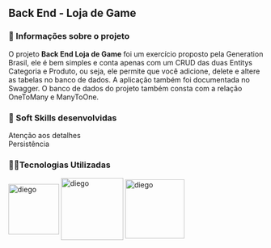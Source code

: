<h2>Back End - Loja de Game</h2>
<h3>📔 Informações sobre o projeto</h3>
O projeto <b>Back End Loja de Game</b> foi um exercício proposto pela Generation Brasil, ele é bem simples e conta apenas com um CRUD das duas Entitys  Categoria e Produto,
ou seja, ele permite que você adicione, delete e altere as tabelas no banco de dados. A aplicação também foi documentada no Swagger. 
O banco de dados do projeto também consta com a relação OneToMany e ManyToOne.

<h3>💪 Soft Skills desenvolvidas</h3>
Atenção aos detalhes
<br>Persistência

<h3>👨‍💻Tecnologias Utilizadas</h3>

<img align="center" alt ="diego"  width="100"  src= "https://img.shields.io/badge/Java-ED8B00?style=for-the-badge&logo=java&logoColor=white"> <img align="center" alt ="diego" width="123" src = "https://img.shields.io/badge/Spring-6DB33F?style=for-the-badge&logo=spring&logoColor=white"> <img align="center" alt ="diego"  width = "117" src = "https://img.shields.io/badge/MySQL-00000F?style=for-the-badge&logo=mysql&logoColor=white">


